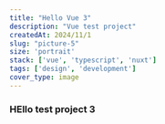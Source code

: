 ```yaml
---
title: "Hello Vue 3"
description: "Vue test project"
createdAt: 2024/11/1
slug: "picture-5"
size: 'portrait'
stack: ['vue', 'typescript', 'nuxt']
tags: ['design', 'development']
cover_type: image
---
```


### HEllo test project 3